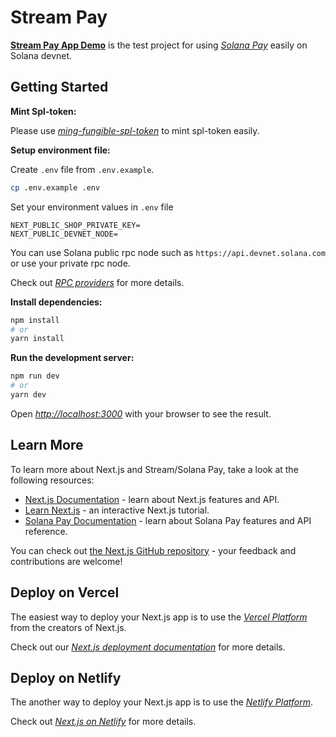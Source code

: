 # Stream Pay

**[Stream Pay App Demo](https://stream-pay-demo-app.netlify.app)** is the test project for using *[Solana Pay](https://solanapay.com/)* easily on Solana devnet.


## Getting Started

**Mint Spl-token:**

Please use *[ming-fungible-spl-token](https://github.com/stream-protocol/mint-fungible-spl-token)* to mint spl-token easily.

**Setup environment file:**

Create `.env` file from `.env.example`.
```bash
cp .env.example .env
```

Set your environment values in `.env` file
```
NEXT_PUBLIC_SHOP_PRIVATE_KEY=
NEXT_PUBLIC_DEVNET_NODE=
```

You can use Solana public rpc node such as `https://api.devnet.solana.com` or use your private rpc node.

Check out *[RPC providers](https://docs.metaplex.com/resources/rpc-providers)* for more details.

**Install dependencies:**

```bash
npm install
# or
yarn install
```

**Run the development server:**

```bash
npm run dev
# or
yarn dev
```

Open *[http://localhost:3000](http://localhost:3000)* with your browser to see the result.


## Learn More

To learn more about Next.js and Stream/Solana Pay, take a look at the following resources:

- [Next.js Documentation](https://nextjs.org/docs) - learn about Next.js features and API.
- [Learn Next.js](https://nextjs.org/learn) - an interactive Next.js tutorial.
- [Solana Pay Documentation](https://docs.solanapay.com) - learn about Solana Pay features and API reference.

You can check out [the Next.js GitHub repository](https://github.com/vercel/next.js/) - your feedback and contributions are welcome!

## Deploy on Vercel

The easiest way to deploy your Next.js app is to use the *[Vercel Platform](https://vercel.com/new?utm_medium=default-template&filter=next.js&utm_source=create-next-app&utm_campaign=create-next-app-readme)* from the creators of Next.js.

Check out our *[Next.js deployment documentation](https://nextjs.org/docs/deployment)* for more details.

## Deploy on Netlify
The another way to deploy your Next.js app is to use the *[Netlify Platform](https://www.netlify.com/with/nextjs/)*.

Check out *[Next.js on Netlify](https://docs.netlify.com/integrations/frameworks/next-js/overview/)* for more details.
